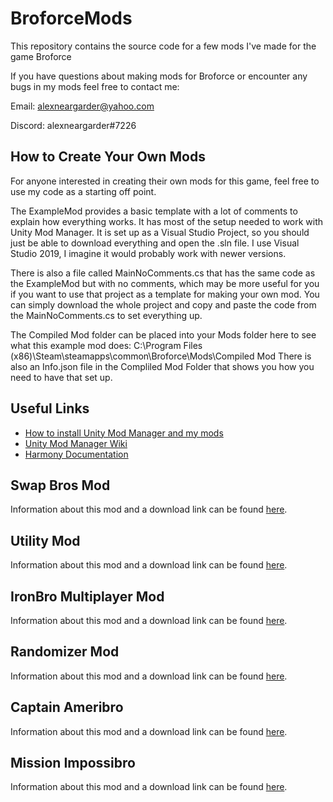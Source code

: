# BroforceMods
This repository contains the source code for a few mods I've made for the game Broforce

If you have questions about making mods for Broforce or encounter any bugs in my mods feel free to contact me:

Email: alexneargarder@yahoo.com

Discord: alexneargarder#7226

## How to Create Your Own Mods
For anyone interested in creating their own mods for this game, feel free to use my code as a starting off point. 

The ExampleMod provides a basic template with a lot of comments to explain how everything works. It has most of the setup needed to work with Unity Mod Manager. It is set up as a Visual Studio Project, so you should just be able to download everything and open the .sln file. I use Visual Studio 2019, I imagine it would probably work with newer versions.

There is also a file called MainNoComments.cs that has the same code as the ExampleMod but with no comments, which may be more useful for you if you want to use that project as a template for making your own mod. You can simply download the whole project and copy and paste the code from the MainNoComments.cs to set everything up.

The Compiled Mod folder can be placed into your Mods folder here to see what this example mod does:
C:\Program Files (x86)\Steam\steamapps\common\Broforce\Mods\Compiled Mod
There is also an Info.json file in the Compliled Mod Folder that shows you how you need to have that set up.

## Useful Links

* [How to install Unity Mod Manager and my mods](https://steamcommunity.com/sharedfiles/filedetails/?id=2434812447)
* [Unity Mod Manager Wiki](https://wiki.nexusmods.com/index.php/Category:Unity_Mod_Manager)
* [Harmony Documentation](https://harmony.pardeike.net/articles/intro.html)

## Swap Bros Mod
Information about this mod and a download link can be found [here](https://www.nexusmods.com/broforce/mods/1).

## Utility Mod
Information about this mod and a download link can be found [here](https://www.nexusmods.com/broforce/mods/2).

## IronBro Multiplayer Mod
Information about this mod and a download link can be found [here](https://www.nexusmods.com/broforce/mods/19).

## Randomizer Mod
Information about this mod and a download link can be found [here](https://www.nexusmods.com/broforce/mods/22).

## Captain Ameribro
Information about this mod and a download link can be found [here](https://www.nexusmods.com/broforce/mods/34).

## Mission Impossibro
Information about this mod and a download link can be found [here](https://www.nexusmods.com/broforce/mods/36).
